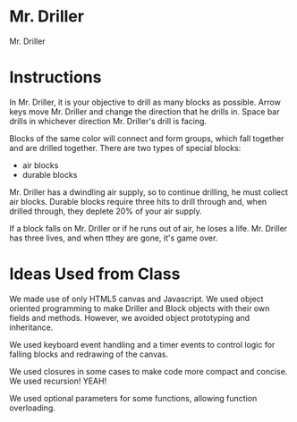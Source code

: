 Mr. Driller
==========

Mr. Driller

Instructions
============

In Mr. Driller, it is your objective to drill as many blocks as possible.
Arrow keys move Mr. Driller and change the direction that he drills in.
Space bar drills in whichever direction Mr. Driller's drill is facing.

Blocks of the same color will connect and form groups, which fall together and
are drilled together.
There are two types of special blocks:
- air blocks
- durable blocks

Mr. Driller has a dwindling air supply, so to continue drilling, he must collect
air blocks. Durable blocks require three hits to drill through and, when drilled
through, they deplete 20% of your air supply.

If a block falls on Mr. Driller or if he runs out of air, he loses a life.
Mr. Driller has three lives, and when tthey are gone, it's game over.


Ideas Used from Class
=====================

We made use of only HTML5 canvas and Javascript. We used object oriented
programming to make Driller and Block objects with their own fields and methods.
However, we avoided object prototyping and inheritance.

We used keyboard event handling and a timer events to control logic for falling
blocks and redrawing of the canvas.

We used closures in some cases to make code more compact and concise.
We used recursion! YEAH!

We used optional parameters for some functions, allowing function overloading.
